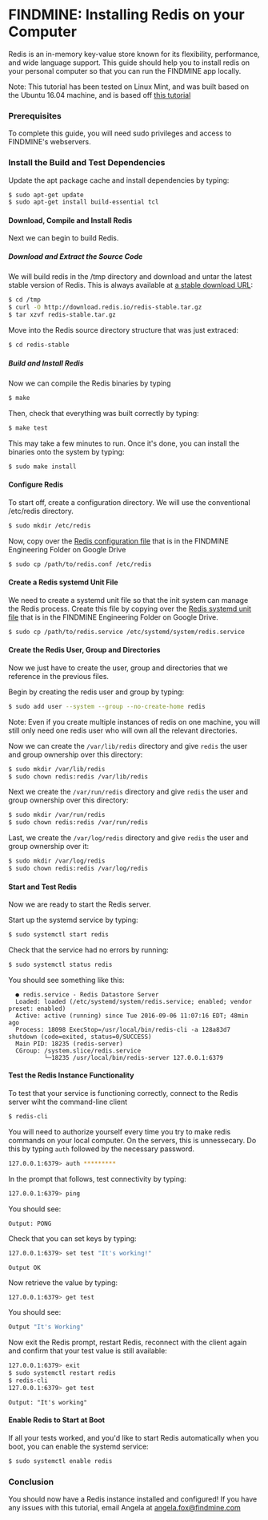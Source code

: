 # FINDMINE: Installing Redis on your Computer

Redis is an in-memory key-value store known for its flexibility, performance, and wide language support. This guide should help you to install redis on your personal computer so that you can run the FINDMINE app locally.

Note: This tutorial has been tested on Linux Mint, and was built based on the Ubuntu 16.04 machine, and is based off [this tutorial][tutorial]

### Prerequisites
To complete this guide, you will need sudo privileges and access to FINDMINE's webservers.

### Install the Build and Test Dependencies
Update the apt package cache and install dependencies by typing:

```sh
$ sudo apt-get update
$ sudo apt-get install build-essential tcl
```
#### Download, Compile and Install Redis
Next we can begin to build Redis.

##### Download and Extract the Source Code
We will build redis in the /tmp directory and download and untar the latest stable version of Redis. This is always available at [a stable download URL][stable]:

```sh
$ cd /tmp
$ curl -O http://download.redis.io/redis-stable.tar.gz
$ tar xzvf redis-stable.tar.gz
```
Move into the Redis source directory structure that was just extraced:
```sh
$ cd redis-stable
```

##### Build and Install Redis
Now we can compile the Redis binaries by typing
```sh
$ make
```
Then, check that everything was built correctly by typing:

```sh
$ make test
```
This may take a few minutes to run. Once it's done, you can install the binaries onto the system by typing:

```sh
$ sudo make install
```
#### Configure Redis
To start off, create a configuration directory. We will use the conventional /etc/redis directory. 

```sh
$ sudo mkdir /etc/redis
```
Now, copy over the [Redis configuration file][googledoc] that is in the FINDMINE Engineering Folder on Google Drive

```sh
$ sudo cp /path/to/redis.conf /etc/redis
```

#### Create a Redis systemd Unit File
We need to create a systemd unit file so that the init system can manage the Redis process. Create this file by copying over the [Redis systemd unit file][redis.service] that is in the FINDMINE Engineering Folder on Google Drive.

```sh
$ sudo cp /path/to/redis.service /etc/systemd/system/redis.service
```

#### Create the Redis User, Group and Directories
Now we just have to create the user, group and directories that we reference in the previous files.

Begin by creating the redis user and group by typing:
```sh
$ sudo add user --system --group --no-create-home redis
```
Note: Even if you create multiple instances of redis on one machine, you will still only need one redis user who will own all the relevant directories.

Now we can create the ```/var/lib/redis``` directory and give `redis` the user and group ownership over this directory:
```sh
$ sudo mkdir /var/lib/redis
$ sudo chown redis:redis /var/lib/redis
```
Next we create the ```/var/run/redis``` directory and give `redis` the user and group ownership over this directory:
```sh
$ sudo mkdir /var/run/redis
$ sudo chown redis:redis /var/run/redis
```

Last, we create the `/var/log/redis` directory and give `redis` the user and group ownership over it:
```sh
$ sudo mkdir /var/log/redis
$ sudo chown redis:redis /var/log/redis
```

#### Start and Test Redis
Now we are ready to start the Redis server.

Start up the systemd service by typing:
```sh
$ sudo systemctl start redis
```
Check that the service had no errors by running:
```sh
$ sudo systemctl status redis
```
You should see something like this:
 ```
   ● redis.service - Redis Datastore Server
   Loaded: loaded (/etc/systemd/system/redis.service; enabled; vendor preset: enabled)
   Active: active (running) since Tue 2016-09-06 11:07:16 EDT; 48min ago
   Process: 18098 ExecStop=/usr/local/bin/redis-cli -a 128a83d7 shutdown (code=exited, status=0/SUCCESS)
   Main PID: 18235 (redis-server)
   CGroup: /system.slice/redis.service
           └─18235 /usr/local/bin/redis-server 127.0.0.1:6379       
```

#### Test the Redis Instance Functionality
To test that your service is functioning correctly, connect to the Redis server wiht the command-line client

```sh
$ redis-cli
```
You will need to authorize yourself every time you try to make redis commands on your local computer. On the servers, this is unnessecary. Do this by typing `auth` followed by the necessary password.

```sh
127.0.0.1:6379> auth *********
```

In the prompt that follows, test connectivity by typing:
```sh
127.0.0.1:6379> ping
```
You should see:
```
Output: PONG
```
Check that you can set keys by typing:
```sh
127.0.0.1:6379> set test "It's working!"
```
```
Output OK
```
Now retrieve the value by typing:
```sh
127.0.0.1:6379> get test
```
You should see: 
```sh
Output "It's Working"
```
Now exit the Redis prompt, restart Redis, reconnect with the client again and confirm that your test value is still available:

```sh
127.0.0.1:6379> exit
$ sudo systemctl restart redis
$ redis-cli
127.0.0.1:6379> get test
```

```
Output: "It's working"
```

#### Enable Redis to Start at Boot
If all your tests worked, and you'd like to start Redis automatically when you boot, you can enable the systemd service:

```sh
$ sudo systemctl enable redis
```

### Conclusion
You should now have a Redis instance installed and configured! If you have any issues with this tutorial, email Angela at angela.fox@findmine.com

[tutorial]: <https://www.digitalocean.com/community/tutorials/how-to-install-and-configure-redis-on-ubuntu-16-04>
[stable]: <http://download.redis.io/redis-stable.tar.gz>
[googledoc]: <https://drive.google.com/a/findmine.com/file/d/0B5c9zj-N1jWnUjJJbm0tbk85OXc/view?usp=sharing>
[redis.service]: <https://drive.google.com/a/findmine.com/file/d/0B5c9zj-N1jWnU1VPYnplUVZiOHc/view?usp=sharing>

 
